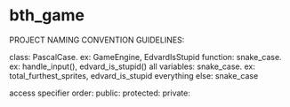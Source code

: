 # bth_game

PROJECT NAMING CONVENTION GUIDELINES:

class: PascalCase. ex: GameEngine, EdvardIsStupid
function: snake_case. ex: handle_input(), edvard_is_stupid()
all variables: snake_case. ex: total_furthest_sprites, edvard_is_stupid
everything else: snake_case

access specifier order:
public:
protected:
private:
